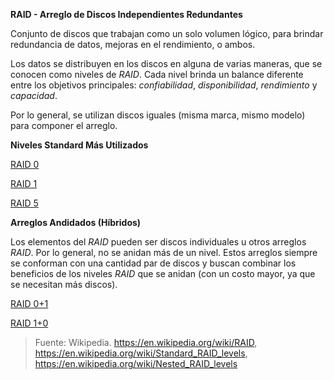 **RAID - Arreglo de Discos Independientes Redundantes**

Conjunto de discos que trabajan como un solo volumen lógico, para brindar redundancia de datos, mejoras en el rendimiento, o ambos.

Los datos se distribuyen en los discos en alguna de varias maneras, que se conocen como niveles de *RAID*. Cada nivel brinda un balance diferente entre los objetivos principales: *confiabilidad*, *disponibilidad*, *rendimiento* y *capacidad*.

Por lo general, se utilizan discos iguales (misma marca, mismo modelo) para componer el arreglo.

**Niveles Standard Más Utilizados**

[RAID 0](RAID0.md)

[RAID 1](RAID1.md)

[RAID 5](RAID5.md)

**Arreglos Andidados (Híbridos)**

Los elementos del *RAID* pueden ser discos individuales u otros arreglos *RAID*. Por lo general, no se anidan más de un nivel. Estos arreglos siempre se conforman con una cantidad par de discos y buscan combinar los beneficios de los niveles *RAID* que se anidan (con un costo mayor, ya que se necesitan más discos).

[RAID 0+1](RAID01.md)

[RAID 1+0](RAID10.md)


> Fuente: Wikipedia. https://en.wikipedia.org/wiki/RAID, https://en.wikipedia.org/wiki/Standard_RAID_levels, https://en.wikipedia.org/wiki/Nested_RAID_levels
